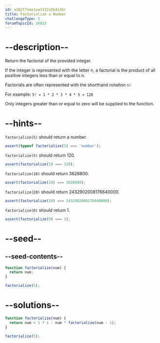 ```yaml
---
id: a302f7aae1aa3152a5b413bc
title: Factorialize a Number
challengeType: 5
forumTopicId: 16013
---
```


# --description--

Return the factorial of the provided integer.

If the integer is represented with the letter n, a factorial is the product of all positive integers less than or equal to n.

Factorials are often represented with the shorthand notation `n!`

For example: `5! = 1 * 2 * 3 * 4 * 5 = 120`

Only integers greater than or equal to zero will be supplied to the function.

# --hints--

`factorialize(5)` should return a number.

```js
assert(typeof factorialize(5) === 'number');
```

`factorialize(5)` should return 120.

```js
assert(factorialize(5) === 120);
```

`factorialize(10)` should return 3628800.

```js
assert(factorialize(10) === 3628800);
```

`factorialize(20)` should return 2432902008176640000.

```js
assert(factorialize(20) === 2432902008176640000);
```

`factorialize(0)` should return 1.

```js
assert(factorialize(0) === 1);
```

# --seed--

## --seed-contents--

```js
function factorialize(num) {
  return num;
}

factorialize(5);
```

# --solutions--

```js
function factorialize(num) {
  return num < 1 ? 1 : num * factorialize(num - 1);
}

factorialize(5);
```